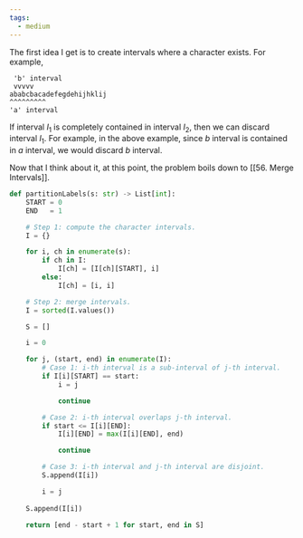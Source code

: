 ```yaml
---
tags:
  - medium
---
```


The first idea I get is to create intervals where a character exists. For example,

```
 'b' interval
 vvvvv
ababcbacadefegdehijhklij
^^^^^^^^^
'a' interval
```

If interval $I_1$ is completely contained in interval $I_2$, then we can discard interval $I_1$. For example, in the above example, since $b$ interval is contained in $a$ interval, we would discard $b$ interval.

Now that I think about it, at this point, the problem boils down to [[56. Merge Intervals]].

```python
def partitionLabels(s: str) -> List[int]:
	START = 0
	END   = 1

	# Step 1: compute the character intervals.
	I = {}

	for i, ch in enumerate(s):
		if ch in I:
			I[ch] = [I[ch][START], i]
		else:
			I[ch] = [i, i]

	# Step 2: merge intervals.
	I = sorted(I.values())

	S = []

	i = 0

	for j, (start, end) in enumerate(I):
		# Case 1: i-th interval is a sub-interval of j-th interval.
		if I[i][START] == start:
			i = j

			continue

		# Case 2: i-th interval overlaps j-th interval.
		if start <= I[i][END]:
			I[i][END] = max(I[i][END], end)

			continue

		# Case 3: i-th interval and j-th interval are disjoint.
		S.append(I[i])

		i = j
	
	S.append(I[i])

	return [end - start + 1 for start, end in S]
```
